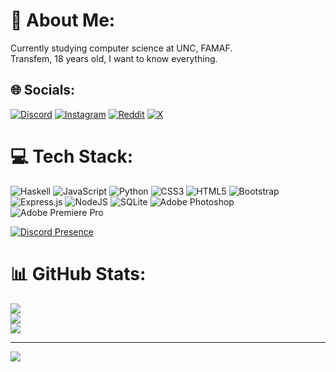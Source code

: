 # 💫 About Me:
Currently studying computer science at UNC, FAMAF. <br>Transfem, 18 years old, I want to know everything.<br> 


## 🌐 Socials:
[![Discord](https://img.shields.io/badge/Discord-%237289DA.svg?logo=discord&logoColor=white)](https://discord.gg/aike.petunia) [![Instagram](https://img.shields.io/badge/Instagram-%23E4405F.svg?logo=Instagram&logoColor=white)](https://instagram.com/aike.milanesa) [![Reddit](https://img.shields.io/badge/Reddit-%23FF4500.svg?logo=Reddit&logoColor=white)](https://reddit.com/user/Aike6l) [![X](https://img.shields.io/badge/X-black.svg?logo=X&logoColor=white)](https://x.com/AikePetunia) 

# 💻 Tech Stack:
![Haskell](https://img.shields.io/badge/Haskell-5e5086?style=for-the-badge&logo=haskell&logoColor=white) ![JavaScript](https://img.shields.io/badge/javascript-%23323330.svg?style=for-the-badge&logo=javascript&logoColor=%23F7DF1E) ![Python](https://img.shields.io/badge/python-3670A0?style=for-the-badge&logo=python&logoColor=ffdd54) ![CSS3](https://img.shields.io/badge/css3-%231572B6.svg?style=for-the-badge&logo=css3&logoColor=white) ![HTML5](https://img.shields.io/badge/html5-%23E34F26.svg?style=for-the-badge&logo=html5&logoColor=white) ![Bootstrap](https://img.shields.io/badge/bootstrap-%238511FA.svg?style=for-the-badge&logo=bootstrap&logoColor=white) ![Express.js](https://img.shields.io/badge/express.js-%23404d59.svg?style=for-the-badge&logo=express&logoColor=%2361DAFB) ![NodeJS](https://img.shields.io/badge/node.js-6DA55F?style=for-the-badge&logo=node.js&logoColor=white) ![SQLite](https://img.shields.io/badge/sqlite-%2307405e.svg?style=for-the-badge&logo=sqlite&logoColor=white) ![Adobe Photoshop](https://img.shields.io/badge/adobe%20photoshop-%2331A8FF.svg?style=for-the-badge&logo=adobe%20photoshop&logoColor=white) ![Adobe Premiere Pro](https://img.shields.io/badge/Adobe%20Premiere%20Pro-9999FF.svg?style=for-the-badge&logo=Adobe%20Premiere%20Pro&logoColor=white)


[![Discord Presence](https://lanyard.cnrad.dev/api/1083501646807576576)](https://discord.com/users/1083501646807576576)

# 📊 GitHub Stats:
![](https://github-readme-stats.vercel.app/api?username=AikePetunia&theme=dark&hide_border=true&include_all_commits=false&count_private=false)<br/>
![](https://github-readme-streak-stats.herokuapp.com/?user=AikePetunia&theme=dark&hide_border=true)<br/>
![](https://github-readme-stats.vercel.app/api/top-langs/?username=AikePetunia&theme=dark&hide_border=true&include_all_commits=false&count_private=false&layout=compact)

---
[![](https://visitcount.itsvg.in/api?id=AikePetunia&icon=5&color=5)](https://visitcount.itsvg.in)



